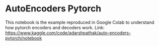 # AutoEncoders Pytorch

This notebook is the example reproduced in Google Colab to understand how pytorch encoders and decoders work. Link: https://www.kaggle.com/code/adarshpathak/auto-encoders-pytorch/notebook
